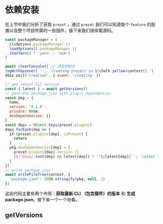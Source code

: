 # 依赖安装

在上节中我们分析了获取 `preset` ，通过 `preset` 我们可以知道每个 `feature` 的配置以及整个项目所需的一些插件，接下来我们继续看源码。
```js
const packageManager = (
  cliOptions.packageManager ||
  loadOptions().packageManager ||
  (hasYarn() ? 'yarn' : 'npm')
)

await clearConsole() // 清空控制台
logWithSpinner(`✨`, `Creating project in ${chalk.yellow(context)}.`)
this.emit('creation', { event: 'creating' })

// get latest CLI version
const { latest } = await getVersions()
// generate package.json with plugin dependencies
const pkg = {
  name,
  version: '0.1.0',
  private: true,
  devDependencies: {}
}
const deps = Object.keys(preset.plugins)
deps.forEach(dep => {
  if (preset.plugins[dep]._isPreset) {
    return
  }
  pkg.devDependencies[dep] = (
    preset.plugins[dep].version ||
    ((/^@vue/.test(dep) && latest[dep]) ? `^${latest[dep]}` : `latest`)
  )
})
// write package.json
await writeFileTree(context, {
  'package.json': JSON.stringify(pkg, null, 2)
})
```
这段代码主要有两个作用：**获取最新 CLI （包含插件）的版本** 和 **生成 package.json**，接下来一个一个地看。

## getVersions

